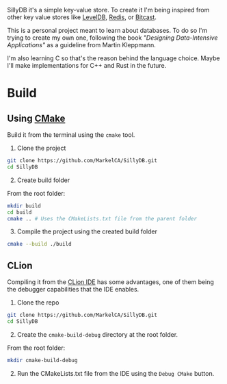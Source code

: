  SillyDB it's a simple key-value store. To create it I'm being inspired from other key value stores like [LevelDB](https://github.com/google/leveldb/tree/main), [Redis](https://github.com/redis/redis), or [Bitcast](https://github.com/basho/bitcask).

This is a personal project meant to learn about databases. To do so I'm trying to create my own one, following the book *"Designing Data-Intensive Applications"* as a guideline from Martin Kleppmann.

I'm also learning C so that's the reason behind the language choice. Maybe I'll make implementations for C++ and Rust in the future.

# Build

## Using [CMake](https://cmake.org/)

Build it from the terminal using the `cmake` tool.

1. Clone the project
```bash
git clone https://github.com/MarkelCA/SillyDB.git
cd SillyDB
```
2. Create build folder

From the root folder:

```bash
mkdir build
cd build
cmake .. # Uses the CMakeLists.txt file from the parent folder
```

3. Compile the project using the created build folder
```bash
cmake --build ./build
```

## CLion
Compiling it from the [CLion IDE](https://www.jetbrains.com/clion/) has some advantages, one of them being the debugger capabilities that the IDE enables.

1. Clone the repo
```bash
git clone https://github.com/MarkelCA/SillyDB.git
cd SillyDB
```

2. Create the `cmake-build-debug` directory at the root folder.

From the root folder:

```bash
mkdir cmake-build-debug
```

2. Run the CMakeLists.txt file from the IDE using the `Debug CMake` button.
